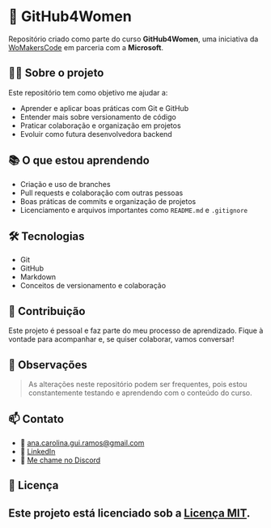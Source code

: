 # 🚀 GitHub4Women

Repositório criado como parte do curso **GitHub4Women**, uma iniciativa da [WoMakersCode](https://womakerscode.org/) em parceria com a **Microsoft**.

## 👩‍💻 Sobre o projeto

Este repositório tem como objetivo me ajudar a:

- Aprender e aplicar boas práticas com Git e GitHub
- Entender mais sobre versionamento de código
- Praticar colaboração e organização em projetos
- Evoluir como futura desenvolvedora backend

## 📚 O que estou aprendendo

- Criação e uso de branches
- Pull requests e colaboração com outras pessoas
- Boas práticas de commits e organização de projetos
- Licenciamento e arquivos importantes como `README.md` e `.gitignore`

## 🛠 Tecnologias

- Git
- GitHub
- Markdown
- Conceitos de versionamento e colaboração

## 🤝 Contribuição

Este projeto é pessoal e faz parte do meu processo de aprendizado. Fique à vontade para acompanhar e, se quiser colaborar, vamos conversar!

## 📌 Observações

> As alterações neste repositório podem ser frequentes, pois estou constantemente testando e aprendendo com o conteúdo do curso.

## 📫 Contato   

- 📧 ana.carolina.gui.ramos@gmail.com  
- 💼 [LinkedIn](https://www.linkedin.com/in/ana-carolina-guimar%C3%A3es-ramos/)  
- 💬 [Me chame no Discord](https://discord.com/users/499543712305774593)


## 📄 Licença

Este projeto está licenciado sob a [Licença MIT](LICENSE).
---

